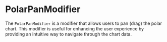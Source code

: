 # PolarPanModifier


The `PolarPanModifier` is a modifier that allows users to pan (drag) the polar chart. This modifier is useful for enhancing the user experience by providing an intuitive way to navigate through the chart data.